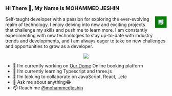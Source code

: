 ### Hi There 👋, My Name Is **MOHAMMED JESHIN**

    
<img src='https://komarev.com/ghpvc/?username=jeshin12&color=green' align='right' style='border: solid green 10px'/>




<!-- [Portfolio](https://riyas-iqbal.netlify.app) -->

Self-taught developer with a passion for exploring the ever-evolving realm of technology. I enjoy delving into new and exciting projects that challenge my skills and push me to learn more. I am constantly experimenting with new technologies to stay up-to-date with industry trends and developments, and I am always eager to take on new challenges and opportunities to grow as a developer.

<p align="center">
  <a href="https://skillicons.dev">
    <img src="https://skillicons.dev/icons?i=nodejs,mongodb,js,ts,html,css,express,figma,git,github,linux,react,vscode,postman,bootstrap,aws,c,c++" />

  </a>
</p>




<!-- [Node.js Developer](https://live.staticflickr.com/65535/52946924761_e71af25781_o.png) -->
- 🔭 I’m currently working on [Our Dome](https://github.com/jeshin12/Ourdome.git) Online booking platform 
- 🌱 I’m currently learning Typescript and three.js
- 👯 I’m looking to collaborate on JavaScript, React, ..etc
- 💬 Ask me about anything😂
- 📫 Reach me [@mohammedjeshin](mailto:mohammedjeshin12@gmail.com)


<span>&nbsp;</span>



<span>&nbsp;</span>

<!-- ![Top Langs](https://github-readme-stats.vercel.app/api/top-langs/?username=Riyas-iqbal&layout=compact) -->

  
